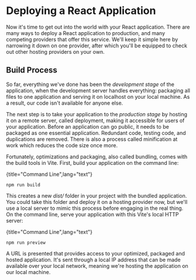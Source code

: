 # Deploying a React Application

Now it's time to get out into the world with your React application. There are many ways to deploy a React application to production, and many competing providers that offer this service. We'll keep it simple here by narrowing it down on one provider, after which you'll be equipped to check out other hosting providers on your own.

## Build Process

So far, everything we've done has been the *development stage* of the application, when the development server handles everything: packaging all files to one application and serving it on localhost on your local machine. As a result, our code isn't available for anyone else.

The next step is to take your application to the *production stage* by hosting it on a remote server, called deployment, making it accessible for users of your application. Before an application can go public, it needs to be packaged as one essential application. Redundant code, testing code, and duplications are removed. There is also a process called minification at work which reduces the code size once more.

Fortunately, optimizations and packaging, also called bundling, comes with the build tools in Vite. First, build your application on the command line:

{title="Command Line",lang="text"}
~~~~~~~
npm run build
~~~~~~~

This creates a new *dist/* folder in your project with the bundled application. You could take this folder and deploy it on a hosting provider now, but we'll use a local server to mimic this process before engaging in the real thing. On the command line, serve your application with this Vite's local HTTP server:

{title="Command Line",lang="text"}
~~~~~~~
npm run preview
~~~~~~~

A URL is presented that provides access to your optimized, packaged and hosted application. It's sent through a local IP address that can be made available over your local network, meaning we're hosting the application on our local machine.
